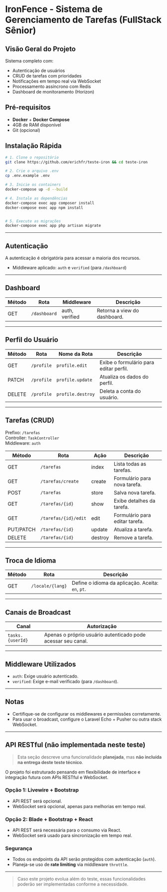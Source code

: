 # IronFence - Sistema de Gerenciamento de Tarefas (FullStack Sênior)

## Visão Geral do Projeto
Sistema completo com:
- Autenticação de usuários
- CRUD de tarefas com prioridades
- Notificações em tempo real via WebSocket
- Processamento assíncrono com Redis
- Dashboard de monitoramento (Horizon)

## Pré-requisitos
- **Docker** + **Docker Compose**
- 4GB de RAM disponível
- Git (opcional)

## Instalação Rápida
```bash
# 1. Clone o repositório
git clone https://github.com/erichfr/teste-iron && cd teste-iron

# 2. Crie o arquivo .env
cp .env.example .env

# 3. Inicie os containers
docker-compose up -d --build

# 4. Instale as dependências
docker-compose exec app composer install
docker-compose exec app npm install


# 5. Execute as migrações
docker-compose exec app php artisan migrate


```
---

## Autenticação

A autenticação é obrigatória para acessar a maioria dos recursos.

- Middleware aplicado: `auth` e `verified` (para `/dashboard`)

---

## Dashboard

| Método | Rota         | Middleware        | Descrição            |
|--------|--------------|-------------------|----------------------|
| GET    | `/dashboard` | auth, verified     | Retorna a view do dashboard. |

---

## Perfil do Usuário

| Método | Rota        | Nome da Rota      | Descrição                              |
|--------|-------------|-------------------|----------------------------------------|
| GET    | `/profile`  | `profile.edit`    | Exibe o formulário para editar perfil. |
| PATCH  | `/profile`  | `profile.update`  | Atualiza os dados do perfil.           |
| DELETE | `/profile`  | `profile.destroy` | Deleta a conta do usuário.             |

---

## Tarefas (CRUD)

Prefixo: `/tarefas`  
Controller: `TaskController`  
Middleware: `auth`

| Método  | Rota             | Ação          | Descrição                       |
|---------|------------------|---------------|----------------------------------|
| GET     | `/tarefas`       | index         | Lista todas as tarefas.         |
| GET     | `/tarefas/create`| create        | Formulário para nova tarefa.    |
| POST    | `/tarefas`       | store         | Salva nova tarefa.              |
| GET     | `/tarefas/{id}`  | show          | Exibe detalhes da tarefa.       |
| GET     | `/tarefas/{id}/edit` | edit     | Formulário para editar tarefa.  |
| PUT/PATCH | `/tarefas/{id}`| update        | Atualiza a tarefa.              |
| DELETE  | `/tarefas/{id}`  | destroy       | Remove a tarefa.                |

---

## Troca de Idioma

| Método | Rota             | Descrição                         |
|--------|------------------|----------------------------------|
| GET    | `/locale/{lang}` | Define o idioma da aplicação. Aceita: `en`, `pt`. |

---

## Canais de Broadcast

| Canal                 | Autorização                         |
|-----------------------|-------------------------------------|
| `tasks.{userId}`      | Apenas o próprio usuário autenticado pode acessar seu canal. |

---

## Middleware Utilizados

- `auth`: Exige usuário autenticado.
- `verified`: Exige e-mail verificado (para `/dashboard`).

---

## Notas

- Certifique-se de configurar os middlewares e permissões corretamente.
- Para usar o broadcast, configure o Laravel Echo + Pusher ou outra stack WebSocket.



---

## API RESTful (não implementada neste teste)

>  Esta seção descreve uma funcionalidade **planejada**, mas **não incluída na entrega deste teste técnico**.

O projeto foi estruturado pensando em flexibilidade de interface e integração futura com APIs RESTful e WebSocket.

### Opção 1: Livewire + Bootstrap
- API REST será opcional.
- WebSocket será opcional, apenas para melhorias em tempo real.

### Opção 2: Blade + Bootstrap + React
- API REST será necessária para o consumo via React.
- WebSocket será usado para sincronização em tempo real.

### Segurança
- Todos os endpoints da API serão protegidos com autenticação (`auth`).
- Planeja-se uso de **rate limiting** via middleware `throttle`.

---

>  Caso este projeto evolua além do teste, essas funcionalidades poderão ser implementadas conforme a necessidade.


